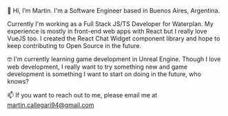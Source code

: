 👋 Hi, I’m Martin. I'm a Software Engineer based in Buenos Aires, Argentina.

Currently I'm working as a Full Stack JS/TS Developer for Waterplan. My experience is mostly in front-end web apps with React but I really love VueJS too. I created the React Chat Widget component library and hope to keep contributing to Open Source in the future.

🤓 I'm currently learning game development in Unreal Engine. Though I love web development, I really want to try something new and game development is something I want to start on doing in the future, who knows?

📫 If you want to reach out to me, please email me at martin.callegari94@gmail.com

<!---
mcallegari10/mcallegari10 is a ✨ special ✨ repository because its `README.md` (this file) appears on your GitHub profile.
You can click the Preview link to take a look at your changes.
--->
